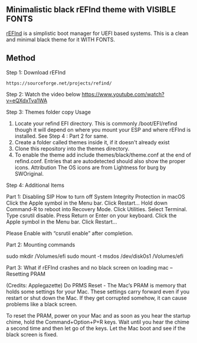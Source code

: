 ## Minimalistic black rEFInd theme with VISIBLE FONTS

[rEFInd](http://www.rodsbooks.com/refind/) is a simplistic boot manager for UEFI
based systems. This is a clean and minimal black theme for it WITH FONTS.


## Method

Step 1: Download rEFInd

	https://sourceforge.net/projects/refind/

Step 2: Watch the video below
		https://www.youtube.com/watch?v=eQXdxTva1WA

Step 3: Themes folder copy
Usage
1.	Locate your refind EFI directory. This is commonly /boot/EFI/refind though it will depend on where you mount your ESP and where rEFInd is installed. See Step 4 : Part 2 for same.
2.	Create a folder called themes inside it, if it doesn't already exist
3.	Clone this repository into the themes directory.
4.	To enable the theme add include themes/black/theme.conf at the end of refind.conf.
Entries that are autodetected should also show the proper icons.
Attribution
The OS icons are from Lightness for burg by SWOriginal.

Step 4: Additional Items

Part 1: Disabling SIP 
How to turn off System Integrity Protection in macOS
		Click the Apple symbol in the Menu bar.
		Click Restart…
		Hold down Command-R to reboot into Recovery Mode.
		Click Utilities.
		Select Terminal.
		Type csrutil disable.
		Press Return or Enter on your keyboard.
		Click the Apple symbol in the Menu bar.
		Click Restart…

Please Enable with “csrutil enable” after completion.

Part 2: Mounting commands

sudo mkdir /Volumes/efi
sudo mount -t msdos /dev/disk0s1 /Volumes/efi

Part 3: What if rEFInd crashes and no black screen on loading mac – Resetting PRAM

(Credits: Applegazette)
Do PRMS Reset - The Mac’s PRAM is memory that holds some settings for your Mac. These settings carry forward even if you restart or shut down the Mac. If they get corrupted somehow, it can cause problems like a black screen.

To reset the PRAM, power on your Mac and as soon as you hear the startup chime, hold the Command+Option+P+R keys. Wait until you hear the chime a second time and then let go of the keys. Let the Mac boot and see if the black screen is fixed.
